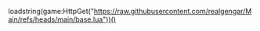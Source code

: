
loadstring(game:HttpGet("https://raw.githubusercontent.com/realgengar/Main/refs/heads/main/base.lua"))()
